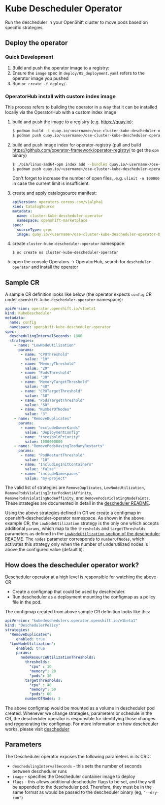 # Kube Descheduler Operator

Run the descheduler in your OpenShift cluster to move pods based on specific strategies.

## Deploy the operator

### Quick Development

1. Build and push the operator image to a registry:
2. Ensure the `image` spec in `deploy/05_deployment.yaml` refers to the operator image you pushed
3. Run `oc create -f deploy/.`

### OperatorHub install with custom index image

This process refers to building the operator in a way that it can be installed locally via the OperatorHub with a custom index image

1. build and push the image to a registry (e.g. https://quay.io):
   ```sh
   $ podman build -t quay.io/<username>/ose-cluster-kube-descheduler-operator-bundle:latest -f Dockerfile .
   $ podman push quay.io/<username>/ose-cluster-kube-descheduler-operator-bundle:latest
   ```

1. build and push image index for operator-registry (pull and build https://github.com/operator-framework/operator-registry/ to get the `opm` binary)
   ```sh
   $ ./bin/linux-amd64-opm index add --bundles quay.io/<username>/ose-cluster-kube-descheduler-operator-bundle:latest --tag quay.io/<username>/ose-cluster-kube-descheduler-operator-bundle-index:1.0.0
   $ podman push quay.io/<username>/ose-cluster-kube-descheduler-operator-bundle-index:1.0.0
   ```

   Don't forget to increase the number of open files, .e.g. `ulimit -n 100000` in case the current limit is insufficient.

1. create and apply catalogsource manifest:
   ```yaml
   apiVersion: operators.coreos.com/v1alpha1
   kind: CatalogSource
   metadata:
     name: cluster-kube-descheduler-operator
     namespace: openshift-marketplace
   spec:
     sourceType: grpc
     image: quay.io/<username>/ose-cluster-kube-descheduler-operator-bundle-index:1.0.0
   ```

1. create `cluster-kube-descheduler-operator` namespace:
   ```
   $ oc create ns cluster-kube-descheduler-operator
   ```

1. open the console Operators -> OperatorHub, search for `descheduler operator` and install the operator

## Sample CR

A sample CR definition looks like below (the operator expects `config` CR under `openshift-kube-descheduler-operator` namespace):

```yaml
apiVersion: operator.openshift.io/v1beta1
kind: KubeDescheduler
metadata:
  name: config
  namespace: openshift-kube-descheduler-operator
spec:
  deschedulingIntervalSeconds: 1800
  strategies:
    - name: "LowNodeUtilization"
      params:
       - name: "CPUThreshold"
         value: "10"
       - name: "MemoryThreshold"
         value: "20"
       - name: "PodsThreshold"
         value: "30"
       - name: "MemoryTargetThreshold"
         value: "40"
       - name: "CPUTargetThreshold"
         value: "50"
       - name: "PodsTargetThreshold"
         value: "60"
       - name: "NumberOfNodes"
         value: "3"
    - name: "RemoveDuplicates"
      params:
       - name: "excludeOwnerKinds"
         value: "DeploymentConfig"
       - name: "thresholdPriority"
         value: 1000000000
    - name: "RemovePodsHavingTooManyRestarts"
      params:
       - name: "PodRestartThreshold"
         value: "10"
       - name: "IncludingInitContainers"
         value: "false"
       - name: "includeNamespaces"
         value: "my-project"
```
The valid list of strategies are `RemoveDuplicates`, `LowNodeUtilization`, `RemovePodsViolatingInterPodAntiAffinity`, `RemovePodsViolatingNodeAffinity`, and `RemovePodsViolatingNodeTaints`. These strategies are documented in detail in the [descheduler README](https://github.com/kubernetes-sigs/descheduler/#policy-and-strategies).

Using the above strategies defined in CR we create a configmap in openshift-descheduler-operator namespace. As shown in the above example CR, the `LowNodeUtilization` strategy is the only one which accepts additional `params`, which map to the `thresholds` and `targetThresholds` parameters as defined in the [`LowNodeUtilization` section of the descheduler README](https://github.com/kubernetes-sigs/descheduler/#lownodeutilization). The `nodes` parameter corresponds to `numberOfNodes`, which activates this strategy only when the number of underutilized nodes is above the configured value (default `0`).

## How does the descheduler operator work?

Descheduler operator at a high level is responsible for watching the above CR
- Create a configmap that could be used by descheduler.
- Run descheduler as a deployment mounting the configmap as a policy file in the pod.

The configmap created from above sample CR definition looks like this:

```yaml
apiVersion: "kubedeschedulers.operator.openshift.io/v1beta1"
kind: "DeschedulerPolicy"
strategies:
  "RemoveDuplicates":
     enabled: true
  "LowNodeUtilization":
     enabled: true
     params:
       nodeResourceUtilizationThresholds:
         thresholds:
           "cpu" : 10
           "memory": 20
           "pods": 30
         targetThresholds:
           "cpu" : 40
           "memory": 50
           "pods": 60
         numberOfNodes: 3
```

The above configmap would be mounted as a volume in descheduler pod created. Whenever we change strategies, parameters or schedule in the CR, the descheduler operator is responsible for identifying those changes and regenerating the configmap. For more information on how descheduler works, please visit [descheduler](https://docs.openshift.com/container-platform/3.11/admin_guide/scheduling/descheduler.html)


## Parameters
The Descheduler operator exposes the following parameters in its CRD:

* `deschedulingIntervalSeconds` - this sets the number of seconds between descheduler runs
* `image` - specifies the Descheduler container image to deploy
* `flags` - this allows additional descheduler flags to be set, and they will be appended to the descheduler pod. Therefore, they must be in the same format as would be passed to the descheduler binary (eg, `"--dry-run"`)
